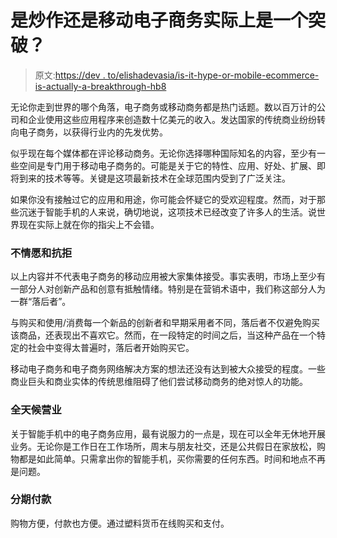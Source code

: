 # 是炒作还是移动电子商务实际上是一个突破？

> 原文:[https://dev . to/elishadevasia/is-it-hype-or-mobile-ecommerce-is-actually-a-breakthrough-hb8](https://dev.to/elishadevasia/is-it-hype-or-mobile-ecommerce-is-actually-a-breakthrough-hb8)

无论你走到世界的哪个角落，电子商务或移动商务都是热门话题。数以百万计的公司和企业使用这些应用程序来创造数十亿美元的收入。发达国家的传统商业纷纷转向电子商务，以获得行业内的先发优势。

似乎现在每个媒体都在评论移动商务。无论你选择哪种国际知名的内容，至少有一些空间是专门用于移动电子商务的。可能是关于它的特性、应用、好处、扩展、即将到来的技术等等。关键是这项最新技术在全球范围内受到了广泛关注。

如果你没有接触过它的应用和用途，你可能会怀疑它的受欢迎程度。然而，对于那些沉迷于智能手机的人来说，确切地说，这项技术已经改变了许多人的生活。说世界现在实际上就在你的指尖上不会错。

### 不情愿和抗拒

以上内容并不代表电子商务的移动应用被大家集体接受。事实表明，市场上至少有一部分人对创新产品和创意有抵触情绪。特别是在营销术语中，我们称这部分人为一群“落后者”。

与购买和使用/消费每一个新品的创新者和早期采用者不同，落后者不仅避免购买该商品，还表现出不喜欢它。然而，在一段特定的时间之后，当这种产品在一个特定的社会中变得太普遍时，落后者开始购买它。

移动电子商务和电子商务网络解决方案的想法还没有达到被大众接受的程度。一些商业巨头和商业实体的传统思维阻碍了他们尝试移动商务的绝对惊人的功能。

### 全天候营业

关于智能手机中的电子商务应用，最有说服力的一点是，现在可以全年无休地开展业务。无论你是工作日在工作场所，周末与朋友社交，还是公共假日在家放松，购物都是如此简单。只需拿出你的智能手机，买你需要的任何东西。时间和地点不再是问题。

### 分期付款

购物方便，付款也方便。通过塑料货币在线购买和支付。